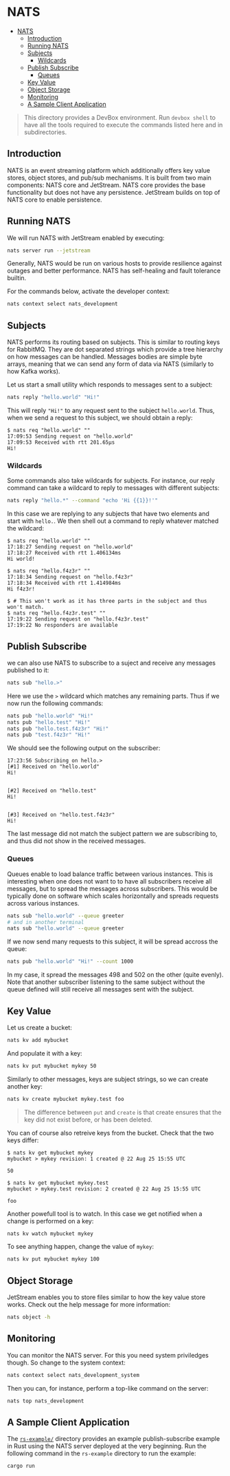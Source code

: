 # NATS

<!--toc:start-->

- [NATS](#nats)
  - [Introduction](#introduction)
  - [Running NATS](#running-nats)
  - [Subjects](#subjects)
    - [Wildcards](#wildcards)
  - [Publish Subscribe](#publish-subscribe)
    - [Queues](#queues)
  - [Key Value](#key-value)
  - [Object Storage](#object-storage)
  - [Monitoring](#monitoring)
  - [A Sample Client Application](#a-sample-client-application)
  <!--toc:end-->

> This directory provides a DevBox environment. Run `devbox shell` to have all the tools required to
> execute the commands listed here and in subdirectories.

## Introduction

NATS is an event streaming platform which additionally offers key value stores, object stores, and
pub/sub mechanisms. It is built from two main components: NATS core and JetStream. NATS core
provides the base functionality but does not have any persistence. JetStream builds on top of NATS
core to enable persistence.

## Running NATS

We will run NATS with JetStream enabled by executing:

```sh
nats server run --jetstream
```

Generally, NATS would be run on various hosts to provide resilience against outages and better
performance. NATS has self-healing and fault tolerance builtin.

For the commands below, activate the developer context:

```sh
nats context select nats_development
```

## Subjects

NATS performs its routing based on subjects. This is similar to routing keys for RabbitMQ. They are
dot separated strings which provide a tree hierarchy on how messages can be handled. Messages bodies
are simple byte arrays, meaning that we can send any form of data via NATS (similarly to how Kafka
works).

Let us start a small utility which responds to messages sent to a subject:

```sh
nats reply "hello.world" "Hi!"
```

This will reply `"Hi!"` to any request sent to the subject `hello.world`. Thus, when we send a
request to this subject, we should obtain a reply:

```
$ nats req "hello.world" ""
17:09:53 Sending request on "hello.world"
17:09:53 Received with rtt 201.65µs
Hi!
```

### Wildcards

Some commands also take wildcards for subjects. For instance, our reply command can take a wildcard
to reply to messages with different subjects:

```sh
nats reply "hello.*" --command "echo 'Hi {{1}}!'"
```

In this case we are replying to any subjects that have two elements and start with `hello.`. We then
shell out a command to reply whatever matched the wildcard:

```
$ nats req "hello.world" ""
17:18:27 Sending request on "hello.world"
17:18:27 Received with rtt 1.406134ms
Hi world!

$ nats req "hello.f4z3r" ""
17:18:34 Sending request on "hello.f4z3r"
17:18:34 Received with rtt 1.414984ms
Hi f4z3r!

$ # This won't work as it has three parts in the subject and thus won't match.
$ nats req "hello.f4z3r.test" ""
17:19:22 Sending request on "hello.f4z3r.test"
17:19:22 No responders are available
```

## Publish Subscribe

we can also use NATS to subscribe to a suject and receive any messages published to it:

```sh
nats sub "hello.>"
```

Here we use the `>` wildcard which matches any remaining parts. Thus if we now run the following
commands:

```sh
nats pub "hello.world" "Hi!"
nats pub "hello.test" "Hi!"
nats pub "hello.test.f4z3r" "Hi!"
nats pub "test.f4z3r" "Hi!"
```

We should see the following output on the subscriber:

```
17:23:56 Subscribing on hello.>
[#1] Received on "hello.world"
Hi!


[#2] Received on "hello.test"
Hi!


[#3] Received on "hello.test.f4z3r"
Hi!
```

The last message did not match the subject pattern we are subscribing to, and thus did not show in
the received messages.

### Queues

Queues enable to load balance traffic between various instances. This is interesting when one does
not want to to have all subscribers receive all messages, but to spread the messages across
subscribers. This would be typically done on software which scales horizontally and spreads requests
across various instances.

```sh
nats sub "hello.world" --queue greeter
# and in another terminal
nats sub "hello.world" --queue greeter
```

If we now send many requests to this subject, it will be spread accross the queue:

```sh
nats pub "hello.world" "Hi!" --count 1000
```

In my case, it spread the messages 498 and 502 on the other (quite evenly). Note that another
subscriber listening to the same subject without the queue defined will still receive all messages
sent with the subject.

## Key Value

Let us create a bucket:

```sh
nats kv add mybucket
```

And populate it with a key:

```sh
nats kv put mybucket mykey 50
```

Similarly to other messages, keys are subject strings, so we can create another key:

```sh
nats kv create mybucket mykey.test foo
```

> The difference between `put` and `create` is that create ensures that the key did not exist
> before, or has been deleted.

You can of course also retreive keys from the bucket. Check that the two keys differ:

```
$ nats kv get mybucket mykey
mybucket > mykey revision: 1 created @ 22 Aug 25 15:55 UTC

50

$ nats kv get mybucket mykey.test
mybucket > mykey.test revision: 2 created @ 22 Aug 25 15:55 UTC

foo
```

Another powefull tool is to watch. In this case we get notified when a change is performed on a key:

```sh
nats kv watch mybucket mykey
```

To see anything happen, change the value of `mykey`:

```sh
nats kv put mybucket mykey 100
```

## Object Storage

JetStream enables you to store files similar to how the key value store works. Check out the help
message for more information:

```sh
nats object -h
```

## Monitoring

You can monitor the NATS server. For this you need system priviledges though. So change to the
system context:

```sh
nats context select nats_development_system
```

Then you can, for instance, perform a top-like command on the server:

```sh
nats top nats_development
```

## A Sample Client Application

The [`rs-example/`](./rs-example/) directory provides an example publish-subscribe example in Rust
using the NATS server deployed at the very beginning. Run the following command in the `rs-example`
directory to run the example:

```sh
cargo run
```
